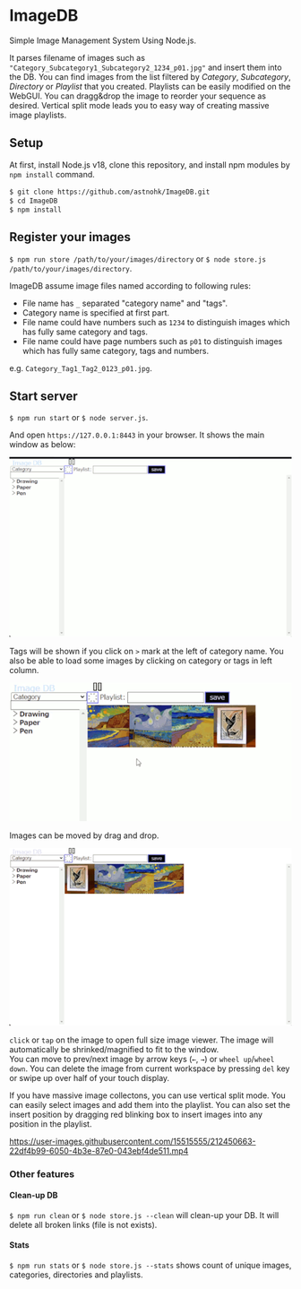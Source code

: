 # ImageDB
Simple Image Management System Using Node.js.

It parses filename of images such as `"Category_Subcategory1_Subcategory2_1234_p01.jpg"` and insert them into the DB.
You can find images from the list filtered by *Category*, *Subcategory*, *Directory* or *Playlist* that you created.
Playlists can be easily modified on the WebGUI. You can dragg&drop the image to reorder your sequence as desired.
Vertical split mode leads you to easy way of creating massive image playlists.


## Setup

At first, install Node.js v18, clone this repository, and install npm modules by `npm install` command.
```
$ git clone https://github.com/astnohk/ImageDB.git
$ cd ImageDB
$ npm install
```


## Register your images

`$ npm run store /path/to/your/images/directory`
or
`$ node store.js /path/to/your/images/directory`.

ImageDB assume image files named according to following rules:
* File name has `_` separated "category name" and "tags".
* Category name is specified at first part.
* File name could have numbers such as `1234` to distinguish images which has fully same category and tags.
* File name could have page numbers such as `p01` to distinguish images which has fully same category, tags and numbers.

e.g. `Category_Tag1_Tag2_0123_p01.jpg`.


## Start server

`$ npm run start`
or
`$ node server.js`.

And open `https://127.0.0.1:8443` in your browser. It shows the main window as below:

![First Window](./docs/images/main_screen_0001.gif)

Tags will be shown if you click on `>` mark at the left of category name. You also be able to load some images by clicking on category or tags in left column.

![Load Images](./docs/images/main_screen_0002.gif)

Images can be moved by drag and drop.

![Load Images](./docs/images/main_screen_0003.gif)

`click` or `tap` on the image to open full size image viewer. The image will automatically be shrinked/magnified to fit to the window.  
You can move to prev/next image by arrow keys (`←`, `→`) or `wheel up`/`wheel down`. You can delete the image from current workspace by pressing `del` key or swipe up over half of your touch display.

If you have massive image collectons, you can use vertical split mode. You can easily select images and add them into the playlist. You can also set the insert position by dragging red blinking box to insert images into any position in the playlist.

https://user-images.githubusercontent.com/15515555/212450663-22df4b99-6050-4b3e-87e0-043ebf4de511.mp4


### Other features

#### Clean-up DB

`$ npm run clean` or `$ node store.js --clean` will clean-up your DB. It will delete all broken links (file is not exists).

#### Stats

`$ npm run stats` or `$ node store.js --stats` shows count of unique images, categories, directories and playlists.
